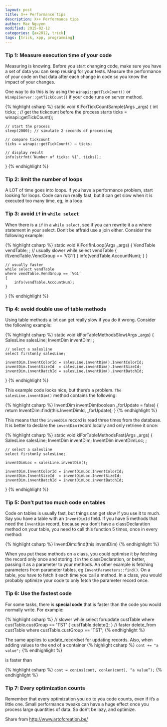 ```yaml
---
layout: post
title: X++ Performance tips
description: X++ Performance tips
author: Max Nguyen
modified: 2015-02-12
categories: [ax2012, trick]
tags: [trick, xpp, programming]
---
```


### Tip 1: Measure execution time of your code

Measuring is knowing. Before you start changing code, make sure you have a set of data you can keep reusing for your tests. Measure the performance of your code on that data after each change in code so you know the impact of your changes.

One way to do this is by using the `Winapi::getTickCount()` or `WinApiServer::getTickCount()` if your code runs on server method.

{% highlight csharp %}
static void KlForTickCountSample(Args _args)
{
    int ticks;
    ;
    // get the tickcount before the process starts
    ticks = winapi::getTickCount();
    
    // start the process
    sleep(2000); // simulate 2 seconds of processing
    
    // compare tickcount
    ticks = winapi::getTickCount() – ticks;
    
    // display result
    info(strfmt(‘Number of ticks: %1’, ticks));
}
{% endhighlight %}

### Tip 2: limit the number of loops

A LOT of time goes into loops. If you have a performance problem, start looking for loops. Code can run really fast, but it can get slow when it is executed too many time, eg, in a loop.

### Tip 3: avoid `if` in `while select`

When there is a `if` in a `while select`, see if you can rewrite it a a where statement in your select. Don’t be affraid use a join either. Consider the following example:

{% highlight csharp %}
static void KlForIfInLoop(Args _args)
{
    VendTable vendTable;
    ;
    // usually slower
    while select vendTable
    {
        if(vendTable.VendGroup == ‘VG1’)
        {
            info(vendTable.AccountNum);
        }
    }

    // usually faster
    while select vendTable
    where vendTable.VendGroup == ‘VG1’
    {
        info(vendTable.AccountNum);
    }
}
{% endhighlight %}

### Tip 4: avoid double use of table methods

Using table methods a lot can get really slow if you do it wrong. Consider the following example:

{% highlight csharp %}
static void klForTableMethodsSlow(Args _args)
{
    SalesLine salesLine;
    InventDim inventDim;
    ;
    
    // select a salesline
    select firstonly salesLine;
    
    inventDim.InventColorId = salesLine.inventDim().InventColorId;
    inventDim.InventSizeId  = salesLine.inventDim().InventSizeId;
    inventDim.inventBatchId = salesLine.inventDim().inventBatchId;
}
{% endhighlight %}


This example code looks nice, but there’s a problem. `The salesLine.inventDim()` method contains the following:

{% highlight csharp %}
InventDim inventDim(boolean  _forUpdate = false)
{
    return InventDim::find(this.InventDimId, _forUpdate);
}
{% endhighlight %}

This means that the `invendDim` record is read three times from the database. It is better to declare the `inventDim` record locally and only retrieve it once:

{% highlight csharp %}
static void klForTableMethodsFast(Args _args)
{
    SalesLine salesLine;
    InventDim inventDim;
    InventDim inventDimLoc;
    ;
    
    // select a salesline
    select firstonly salesLine;
    
    inventDimLoc = salesLine.inventDim();
    
    inventDim.InventColorId = inventDimLoc.InventColorId;
    inventDim.InventSizeId  = inventDimLoc.InventSizeId;
    inventDim.inventBatchId = inventDimLoc.inventBatchId;
}
{% endhighlight %}

### Tip 5: Don’t put too much code on tables

Code on tables is usually fast, but things can get slow if you use it to much. Say you have a table with an `InventDimId` field. If you have 5 methods that need the `InventDim` record, because you don’t have a classDeclaration method on your table, you need to call this function 5 times, once in every method:

{% highlight csharp %}
InventDim::find(this.inventDim)
{% endhighlight %}

When you put these methods on a class, you could optimise it by fetching the record only once and storing it in the classDeclaration, or better, passing it as a parameter to your methods. An other example is fetching parameters from parameter tables, eg `InventParameters::find()`. On a table, you have to fetch it each time you call a method. In a class, you would probably optimize your code to only fetch the parameter record once.

### Tip 6: Use the fastest code

For some tasks, there is **special code** that is faster than the code you would normally write. For example:

{% highlight csharp %}
// slower
while select forupdate custTable
where custTable.custGroup == 'TST'
{
    custTable.delete();
}
// faster
delete_from custTable
where custTable.custGroup == 'TST';
{% endhighlight %}

The same applies to update_recordset for updating records. Also, when adding values to the end of a container 
{% highlight csharp %}
`cont += "a value";`
{% endhighlight %}

 is faster than 
 
 {% highlight csharp %}
 `cont = conins(cont, conlen(cont), “a value”);`
 {% endhighlight %}
 
 ### Tip 7: Every optimization counts
 
 Remember that every optimization you do to you code counts, even if it’s a little one. Small performance tweaks can have a huge effect once you process large quantities of data. So don’t be lazy, and optimize.


Share from http://www.artofcreation.be/